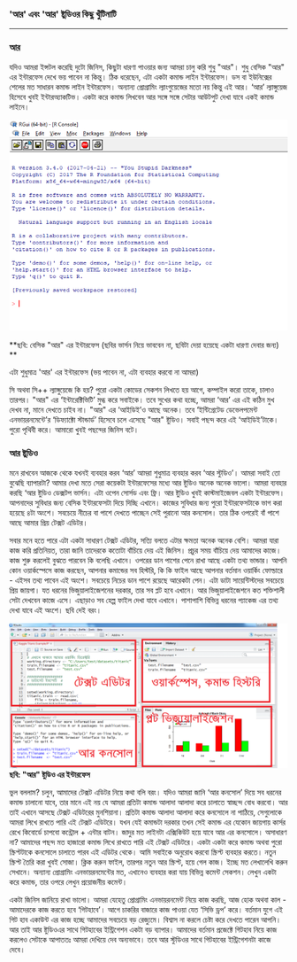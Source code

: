 ### 'আর' এবং 'আর' ষ্টুডিওর কিছু খুঁটিনাটি

---

### আর

যদিও আমরা ইন্সটল করেছি দুটো জিনিস, কিছুটা ধারণা পাওয়ার জন্য আমরা চালু করি শুধু "আর"। শুধু বেসিক "আর" এর ইন্টারফেস দেখে ভয় পাবেন না কিন্তু। ঠিক ধরেছেন, এটা একটা কমান্ড লাইন ইন্টারফেস। ডস বা ইউনিক্সের শেলের মত সাধারন কমান্ড লাইন ইন্টারফেস। অন্যান্য প্রোগ্রামিং ল্যাংগুয়েজের মতো নয় কিন্তু এই আর। ‘আর’ ল্যাঙ্গুয়েজ হিসেবে খুবই ইন্টারঅ্যাকটিভ। একটা করে কমান্ড লিখবেন আর সঙ্গে সঙ্গে সেটার আউটপুট দেখা যাবে একই কমান্ড লাইনে।

![](/assets/r.png)

**ছবি: বেসিক "আর" এর ইন্টারফেস \(ছবির ভার্সন নিয়ে ভাববেন না, ছবিটা দেয়া হয়েছে একটা ধারণা দেবার জন্য\) **

এটা শুধুমাত্র 'আর' এর ইন্টারফেস \(ভয় পাবেন না, এটা ব্যবহার করবো না আমরা\)

সি অথবা সি++ ল্যাঙ্গুয়েজে কি হয়? পুরো একটা কোডের সেকশন লিখতে হয় আগে, কম্পাইল করো তাকে, চালাও তারপর। "আর" এর ‘ইন্টারেক্টিভিটি’ মুগ্ধ করে সবাইকে। তবে সুখের কথা হচ্ছে, আমরা ‘আর’ এর এই কঠিন মুখ দেখব না, মানে দেখতে চাইব না। "আর" এর ‘আইডিই’ও  আছে অনেক। তবে ‘ইন্টিগ্রেটেড ডেভেলপমেন্ট এনভায়রনমেন্টে’র ‘ডিফ্যাক্টো স্টান্ডার্ড’ হিসেবে চলে এসেছে "আর" ষ্টুডিও। সবাই পছন্দ করে এই ‘আইডিই’টাকে। পুরো পৃথিবী করে। আমারো খুবই পছন্দের জিনিস বটে।

### আর ষ্টুডিও

মনে রাখবেন আজকে থেকে যখনই ব্যবহার করব ‘আর’ আমরা শুধুমাত্র ব্যবহার করব ‘আর স্টুডিও’। আমরা সবাই তো বুঝেছি ব্যাপারটা? আমার দেখা মতে সেরা কয়েকটা ইন্টারফেসের মধ্যে আর ষ্টুডিও অনেক অনেক ভালো। আমরা ব্যবহার করছি ‘আর ষ্টুডিও ডেক্সটপ ভার্সন। এটা ওপেন সোর্সড এবং ফ্রি। আর ষ্টুডিও খুবই কাস্টমাইজেবল একটা ইন্টারফেস। আপনাদের সুবিধার জন্য বেসিক ইন্টারফেসটা দিয়ে দিচ্ছি এখানে। কাজের সুবিধার জন্য পুরো ইন্টারফেসটাকে ভাগ করা হয়েছে ৪টা অংশে। সবচেয়ে নীচের বা পাশে দেখতে পাচ্ছেন সেই পুরানো আর কনসোল। তার ঠিক ওপরেই বাঁ পাশে আছে আমার প্রিয় টেক্সট এডিটর।

সবার মনে হতে পারে এটা একটা সাধারণ টেক্সট এডিটর, সত্যি বলতে এটার ক্ষমতা অনেক অনেক বেশি। আমরা যারা কাজ করি প্রতিনিয়ত, তারা জানি তাদেরকে কতোটা বাঁচিয়ে দেয় এই জিনিস। প্রচুর সময় বাঁচিয়ে দেয় আমাদের কাজে। কাজ শুরু করলেই বুঝতে পারবেন কি বলেছি এখানে। ওপরের ডান পাশের পেনে রাখা আছে একটা তথ্য ভান্ডার। আপনি কোন ওয়ার্কস্পেসে কাজ করছেন, আপনার কমান্ডের সব হিস্টরি, কি কি ফাইল আছে আপনার বর্তমান ওয়ার্কিং ফোল্ডারে - এইসব তথ্য পাবেন এই অংশে। সবচেয়ে নিচের ডান পাশে রয়েছে আরেকটা পেন। এটা ডাটা সায়েন্টিস্টদের সবচেয়ে প্রিয় জায়গা। যত ধরনের ভিজুয়ালাইজেশনের দরকার, তার সব প্লট হবে এখানে। আর ভিজুয়ালাইজেশনে কত শক্তিশালী সেটা দেখবেন কাজে এসে। এছাড়াও সব হেল্প ফাইল দেখা যাবে এখানে। পাশাপাশি বিভিন্ন ধরনের প্যাকেজ এর তথ্য দেখা যাবে এই অংশে। ছবি দেই বরং।

![](/assets/33.png)**ছবি: "আর" ষ্টুডিও এর ইন্টারফেস**

ভুল বললাম? চলুন, আমাদের টেক্সট এডিটর নিয়ে কথা বলি বরং। যদিও আমরা জানি ‘আর কনসোল’ দিয়ে সব ধরনের কমান্ড চালানো যাবে, তার মানে এই নয় যে আমরা প্রতিটা কমান্ড আলাদা আলাদা করে চালাতে স্বাচ্ছন্দ বোধ করবো। আর তাই এখানে আসছে টেক্সট এডিটরের মুনশিয়ানা। প্রতিটা কমান্ড আলাদা আলাদা করে কনসোলে না পাঠিয়ে, সেগুলোকে আমরা লিখে রাখতে পারি এই টেক্সট এডিটরে। যখন যেই কমান্ডটা দরকার তখন সেই কমান্ড এর যেকোন জায়গায় কার্সর রেখে কিবোর্ডে চাপবো কন্ট্রোল + এন্টার বাটন। জাদুর মত লাইনটা এক্সিকিউট হয়ে যাবে আর এর কনসোলে। অসাধারণ না? আমাদের পছন্দ মত হাজারো কমান্ড লিখে রাখতে পারি এই টেক্সট এডিটরে। একটা একটা করে কমান্ড অথবা পুরো স্ক্রিপ্টটাকে কনসোলে চালাতে পারব এই এডিটর থেকে। আমি সবাইকে অনুরোধ করবো স্ক্রিপ্ট ব্যবহার করতে। নতুন স্ক্রিপ্ট তৈরি করা খুবই সোজা। ক্লিক করুন ফাইল, তারপর নতুন আর স্ক্রিপ্ট, হয়ে গেল কাজ। ইচ্ছে মত লেখালেখি করুন সেখানে। অন্যান্য প্রোগ্রামিং এনভায়রনমেন্টের মত, এখানেও ব্যবহার করা যায় বিভিন্ন কমেন্ট সেকশন। লেখুন একটা করে কমান্ড, তার ওপরে লেখুন প্রয়োজনীয় কমেন্ট।

একটা জিনিস জানিয়ে রাখা ভালো। আমরা যেহেতু প্রোগ্রামিং এনভায়রনমেন্ট নিয়ে কাজ করছি, আজ হোক অথবা কাল - আমাদেরকে কাজ করতে হবে ‘গিটহাবে’। আগে চাকরির বাজারে কাজ পাওয়া যেত ‘সিভি ড্রপ’ করে। বর্তমান যুগে এই গিট হাব একাউন্ট এর কাজ হচ্ছে আমাদের সবচেয়ে বড় রেজ্যুমে। বিশ্বাস না করলে চেষ্টা করে দেখতে পারেন আপনি। আর তাই আর ষ্টুডিওএর সাথে গিটহাবের ইন্ট্রিগেশন একটা বড় ব্যাপার। আমাদের বর্তমান প্রজেক্টে গিটহাব নিয়ে কাজ করলেও সেটাকে আপাততঃ আমরা দেখিয়ে দেব অন্যভাবে। তবে আর স্টুডিওর সাথে গিটহাবের ইন্ট্রিগেশনটা কাজে দেবে।

